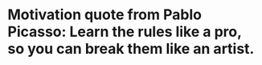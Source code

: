 # Motivation quote from Pablo Picasso: Learn the rules like a pro, so you can break them like an artist.
